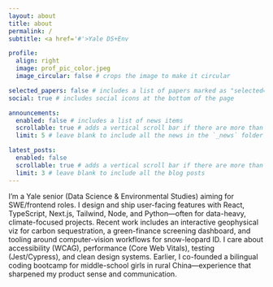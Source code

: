 ```yaml
---
layout: about
title: about
permalink: /
subtitle: <a href='#'>Yale DS+Env

profile:
  align: right
  image: prof_pic_color.jpeg
  image_circular: false # crops the image to make it circular

selected_papers: false # includes a list of papers marked as "selected={true}"
social: true # includes social icons at the bottom of the page

announcements:
  enabled: false # includes a list of news items
  scrollable: true # adds a vertical scroll bar if there are more than 3 news items
  limit: 5 # leave blank to include all the news in the `_news` folder

latest_posts:
  enabled: false
  scrollable: true # adds a vertical scroll bar if there are more than 3 new posts items
  limit: 3 # leave blank to include all the blog posts
---
```


I’m a Yale senior (Data Science & Environmental Studies) aiming for SWE/frontend roles. I design and ship user-facing features with React, TypeScript, Next.js, Tailwind, Node, and Python—often for data-heavy, climate-focused projects. Recent work includes an interactive geophysical viz for carbon sequestration, a green-finance screening dashboard, and tooling around computer-vision workflows for snow-leopard ID. I care about accessibility (WCAG), performance (Core Web Vitals), testing (Jest/Cypress), and clean design systems. Earlier, I co-founded a bilingual coding bootcamp for middle-school girls in rural China—experience that sharpened my product sense and communication.
